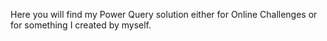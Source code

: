 Here you will find my Power Query solution either for Online Challenges or for something I created by myself.
